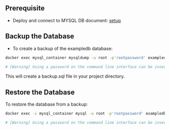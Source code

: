 ## Prerequisite

- Deploy and connect to MYSQL DB document: [setup](../setup/)

## Backup the Database

- To create a backup of the exampledb database:

```bash
docker exec mysql_container mysqldump -u root -p'rootpassword' exampledb > backup.sql

# [Warning] Using a password on the command line interface can be insecure. Just for PoC - Not recommended for the prod usage
```

This will create a backup.sql file in your project directory.

## Restore the Database

To restore the database from a backup:

```bash
docker exec -i mysql_container mysql -u root -p'rootpassword' exampledb < backup.sql

# [Warning] Using a password on the command line interface can be insecure. Just for PoC - Not recommended for the prod usage
```
